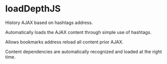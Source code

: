 loadDepthJS
===========

History AJAX based on hashtags address.

Automatically loads the AJAX content through simple use of hashtags.

Allows bookmarks address reload all content prior AJAX.

Content dependencies are automatically recognized and loaded at the right time.
